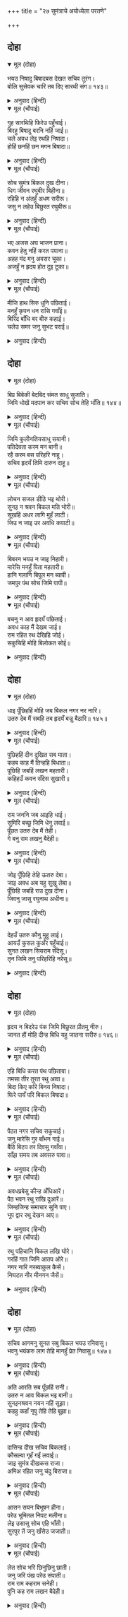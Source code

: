+++
title = "२७ सुमंत्राचे अयोध्येला परतणे"

+++


## दोहा


<details open><summary>मूल (दोहा)</summary>

भयउ निषादु बिषादबस देखत सचिव तुरंग।  
बोलि सुसेवक चारि तब दिए सारथी संग॥ १४३॥
</details>

<details><summary>अनुवाद (हिन्दी)</summary>

मंत्री व घोडॺांची झालेली दशा पाहून निषादराजाला विषाद वाटला. तेव्हा त्याने चार उत्तम सेवक बोलावून सारथ्यासोबत दिले.॥ १४३॥
</details>

<details open><summary>मूल (चौपाई)</summary>

गुह सारथिहि फिरेउ  पहुँचाई।  
बिरहु बिषादु बरनि नहिं जाई॥  
चले अवध लेइ रथहि निषादा।  
होहिं छनहिं छन मगन बिषादा॥
</details>

<details><summary>अनुवाद (हिन्दी)</summary>

निषादराज गुह सारथी सुमंत्र याला निरोप देऊन परतला. त्याचा विरह व दुःख यांचे वर्णन करणे अशक्य. ते चौघे निषाद-रथ घेऊन अयोध्येकडे निघाले. सुमंत्र व घोडे यांना पाहून तेसुद्धा क्षणोक्षणी विषादामध्ये बुडून जात होते.॥ १॥
</details>

<details open><summary>मूल (चौपाई)</summary>

सोच सुमंत्र बिकल दुख दीना।  
धिग जीवन रघुबीर बिहीना॥  
रहिहि न अंतहुँ अधम सरीरू।  
जसु न लहेउ बिछुरत रघुबीरू॥
</details>

<details><summary>अनुवाद (हिन्दी)</summary>

व्याकूळ व दुःखाने दीन झालेला सुमंत्र विचार करीत होता की, श्रीरघुवीरांच्या विना जगण्याचा धिक्कार असो. शेवटी हे अधम शरीर राहाणार तर नाही. आत्ताच श्रीरामांचा वियोग होताच या देहाने नष्ट होऊन कीर्ती संपादन का केली नाही?॥ २॥
</details>

<details open><summary>मूल (चौपाई)</summary>

भए अजस अघ भाजन प्राना।  
कवन हेतु नहिं करत पयाना॥  
अहह मंद मनु अवसर चूका।  
अजहुँ न हृदय होत दुइ टूका॥
</details>

<details><summary>अनुवाद (हिन्दी)</summary>

हे प्राण अपकीर्ती आणि पापाचे भांडे आहेत. आता हे निघून का जात नाहीत? अरेरे, नीच मनाने चांगली संधी घालविली. अजूनही हृदय दोन तुकडे होऊन फुटून जात नाही.॥ ३॥
</details>

<details open><summary>मूल (चौपाई)</summary>

मीजि हाथ सिरु धुनि पछिताई।  
मनहुँ कृपन धन रासि गवाँई॥  
बिरिद बाँधि बर बीरु कहाई।  
चलेउ समर जनु सुभट पराई॥
</details>

<details><summary>अनुवाद (हिन्दी)</summary>

सुमंत्र हात चोळत व डोके बडवून घेत पश्चात्ताप करीत होता. जणू एखादा कंजूष माणूस धनाचा खजिना गमावून बसला होता. जणू एखादा वीराचा वेष घातलेला मोठा योद्धा आणि उत्तम शूर म्हणून मानला जात असलेला मनुष्य युद्धातून पळून निघाला होता.॥ ४॥
</details>

## दोहा


<details open><summary>मूल (दोहा)</summary>

बिप्र बिबेकी बेदबिद संमत साधु सुजाति।  
जिमि धोखें मदपान कर सचिव सोच तेहि भाँति॥ १४४॥
</details>

<details><summary>अनुवाद (हिन्दी)</summary>

ज्याप्रमाणे कुणा विवेकशील, वेदसंपन्न, साधु-संमत वागणाऱ्या कुलीन ब्राह्मणाने चुकून मद्य प्यावे आणि मग पश्चात्ताप करावा, त्याप्रमाणे मंत्री पश्चात्ताप करीत होता.॥ १४४॥
</details>

<details open><summary>मूल (चौपाई)</summary>

जिमि कुलीनतियसाधु सयानी।  
पतिदेवता करम मन बानी॥  
रहै करम बस परिहरि नाहू।  
सचिव हृदयँ तिमि दारुन दाहू॥
</details>

<details><summary>अनुवाद (हिन्दी)</summary>

ज्याप्रमाणे एखादी कुलीन, सज्जन स्वभावाची, समजूतदार आणि मन, वचन व कर्माने पतीला देव समजणारी पतिव्रता असणाऱ्या स्त्रीला दुर्दैवाने पतीला सोडून रहावे लागावे, त्यावेळी तिच्या मनात ज्याप्रमाणे भयानक यातना होतात, त्याप्रमाणे मंत्र्याच्या मनाची अवस्था झाली होती.॥ १॥
</details>

<details open><summary>मूल (चौपाई)</summary>

लोचन सजल डीठि भइ थोरी।  
सुनइ न श्रवन बिकल मति भोरी॥  
सूखहिं अधर लागि मुहँ लाटी।  
जिउ न जाइ उर अवधि कपाटी॥
</details>

<details><summary>अनुवाद (हिन्दी)</summary>

डोळ्यांत पाणी भरले होते, दृष्टी मंद झाली होती, कानांना काही ऐकू येत नव्हते, व्याकूळ झालेली बुद्धी भरकटत होती. ओठ सुकले होते, तोंड चिकटले होते. परंतु ही मृत्यूची लक्षणे असूनही प्राण जात नव्हते, कारण अंतःकरणाला चौदा वर्षांचा अवधी संपल्यावर भगवंत पुन्हा भेटतील, या आशेचे दार लागले होते.॥ २॥
</details>

<details open><summary>मूल (चौपाई)</summary>

बिबरन भयउ न जाइ निहारी।  
मारेसि मनहुँ पिता महतारी॥  
हानि गलानि बिपुल मन ब्यापी।  
जमपुर पंथ सोच जिमि पापी॥
</details>

<details><summary>अनुवाद (हिन्दी)</summary>

सुमंत्राचा चेहरा पडला होता, तो पहावत नव्हता. असे वाटत होते की, त्याच्या हातून जणू आई-वडिलांची हत्या घडली असावी. त्याच्या मनात रामवियोगरूपी हानी झाल्याची मोठी वेदना होती. ज्याप्रमाणे एखादा पापी मनुष्य नरकात जाताना मार्गामध्ये काळजी करीत असतो, त्याप्रमाणे त्याची स्थिती झाली होती.॥ ३॥
</details>

<details open><summary>मूल (चौपाई)</summary>

बचनु न आव हृदयँ पछिताई।  
अवध काह मैं देखब जाई॥  
राम रहित रथ देखिहि जोई।  
सकुचिहि मोहि बिलोकत सोई॥
</details>

<details><summary>अनुवाद (हिन्दी)</summary>

तोंडातून शब्द फुटत नव्हता. मनात काळजी होती की, अयोध्येस गेल्यावर काय दिसेल? श्रीराम नसलेला रथ जो कोणी पाहील, तो माझे तोंडही पहाणार नाही.॥ ४॥
</details>

## दोहा


<details open><summary>मूल (दोहा)</summary>

धाइ पूँछिहहिं मोहि जब बिकल नगर नर नारि।  
उतरु देब मैं सबहि तब हृदयँ बज्रु बैठारि॥ १४५॥
</details>

<details><summary>अनुवाद (हिन्दी)</summary>

नगरातील सर्व व्याकूळ स्त्री-पुरुष धावत येऊन मला विचारतील, तेव्हा छातीवर दगड ठेवून सर्वांना उत्तर द्यावे लागेल.॥ १४५॥
</details>

<details open><summary>मूल (चौपाई)</summary>

पुछिहहिं दीन दुखित सब माता।  
कहब काह मैं तिन्हहि बिधाता॥  
पूछिहि जबहिं लखन महतारी।  
कहिहउँ कवन सँदेस सुखारी॥
</details>

<details><summary>अनुवाद (हिन्दी)</summary>

जेव्हा दीन-दुःखी सर्व माता विचारू लागतील, तेव्हा हे विधात्या, मी त्यांना काय उत्तर देऊ? जेव्हा लक्ष्मणाची माता मला विचारील, तेव्हा मी तिला कोणता सुखदायक निरोप देऊ?॥ १॥
</details>

<details open><summary>मूल (चौपाई)</summary>

राम जननि जब आइहि धाई।  
सुमिरि बच्छु जिमि धेनु लवाई॥  
पूँछत उतरु देब मैं तेही।  
गे बनु राम लखनु बैदेही॥
</details>

<details><summary>अनुवाद (हिन्दी)</summary>

श्रीरामांची माता नुकतीच व्यालेली गाय वासराची आठवण येताच धावत येते त्याप्रमाणे धावत येईल. तिने येऊन विचारल्यावर मला हेच उत्तर द्यावे लागणार की, श्रीराम, लक्ष्मण व सीता वनात निघून गेले.॥ २॥
</details>

<details open><summary>मूल (चौपाई)</summary>

जोइ पूँछिहि तेहि ऊतरु देबा।  
जाइ अवध अब यहु सुखु लेबा॥  
पूँछिहि जबहिं राउ दुख दीना।  
जिवनु जासु रघुनाथ अधीना॥
</details>

<details><summary>अनुवाद (हिन्दी)</summary>

जो कोणी विचारील, त्याला हेच उत्तर द्यावे लागणार. अरेरे, अयोध्येस गेल्यावर आता हेच सुख मिळण्याचे माझ्या नशिबी आहे. ज्यांचे जीवन श्रीरघुनाथांच्या दर्शनावर अवलंबून आहे, ते दुःखामुळे दीन झालेले महाराज मला विचारतील,॥ ३॥
</details>

<details open><summary>मूल (चौपाई)</summary>

देहउँ उतरु कौनु मुहु लाई।  
आयउँ कुसल कुअँर पहुँचाई॥  
सुनत लखन सियराम सँदेसू।  
तृन जिमि तनु परिहरिहि नरेसू॥
</details>

<details><summary>अनुवाद (हिन्दी)</summary>

तेव्हा कोणत्या तोंडाने मी उत्तर देऊ की, मी राजकुमारांना सुखरूप पोहोचवून आलो. लक्ष्मण, सीता व श्रीरामांची वार्ता ऐकताच महाराज कस्पटाप्रमाणे आपले शरीर टाकून देतील.॥ ४॥
</details>

## दोहा


<details open><summary>मूल (दोहा)</summary>

हृदय न बिदरेउ पंक जिमि बिछुरत प्रीतमु नीरु।  
जानत हौं मोहि दीन्ह बिधि यहु जातना सरीरु॥ १४६॥
</details>

<details><summary>अनुवाद (हिन्दी)</summary>

प्रियतम श्रीरामरूपी जलापासून दूर होताच माझे हृदय चिखला-प्रमाणे विदीर्ण झाले नाही, म्हणून वाटते की, विधात्याने मला हे ‘यातना शरीर’ च नरक-यातना भोगण्यासाठी दिले आहे.’॥ १४६॥
</details>

<details open><summary>मूल (चौपाई)</summary>

एहि बिधि करत पंथ पछितावा।  
तमसा तीर तुरत रथु आवा॥  
बिदा किए करि बिनय निषादा।  
फिरे पायँ परि बिकल बिषादा॥
</details>

<details><summary>अनुवाद (हिन्दी)</summary>

सुमंत्र अशा प्रकारे वाटेमध्ये पश्चात्ताप करीत होता, इतक्यात रथ तमसा नदीच्या तीरावर येऊन पोहोचला. मंत्र्याने विनंती करून सोबत आलेल्या चारी निषादांना परत पाठविले. तेही दुःखाने व्याकूळ होत सुमंत्राच्या पाया पडले.॥ १॥
</details>

<details open><summary>मूल (चौपाई)</summary>

पैठत नगर सचिव सकुचाई।  
जनु मारेसि गुर बाँभन गाई॥  
बैठि बिटप तर दिवसु गवाँवा।  
साँझ समय तब अवसरु पावा॥
</details>

<details><summary>अनुवाद (हिन्दी)</summary>

जणू काही गुरू, ब्राह्मण किंवा गाय यांची हत्या करून आल्याप्रमाणे नगरात प्रवेश करताना मंत्र्याला संकोच वाटत होता. त्याने दिवसभर एका झाडाखाली बसून घालविला. जेव्हा संध्याकाळ झाली तेव्हा संधी मिळाली.॥ २॥
</details>

<details open><summary>मूल (चौपाई)</summary>

अवधप्रबेसु कीन्ह अँधिआरें।  
पैठ भवन रथु राखि दुआरें॥  
जिन्हजिन्ह समाचार सुनि पाए।  
भूप द्वार रथु देखन आए॥
</details>

<details><summary>अनुवाद (हिन्दी)</summary>

अंधार झाल्यावर त्याने अयोध्येमध्ये प्रवेश केला आणि दरवाज्यासमोर रथ उभा करून तो हळूच महालात गेला. ज्या लोकांना याची वार्ता लागली, ते सर्वजण रथ पहाण्यास राजद्वारी आले.॥ ३॥
</details>

<details open><summary>मूल (चौपाई)</summary>

रथु पहिचानि बिकल लखि घोरे।  
गरहिं गात जिमि आतप ओरे॥  
नगर नारि नरब्याकुल कैसें।  
निघटत नीर मीनगन जैसें॥
</details>

<details><summary>अनुवाद (हिन्दी)</summary>

रथ ओळखून आणि घोडे व्याकूळ झाल्याचे पाहून ज्याप्रमाणे उन्हामध्ये गारा वितळू लागतात, त्याप्रमाणे पाहणाऱ्यांचे देह गळून जात होते. जळ आटल्यावर मासे व्याकूळ होतात, तसे नगरातील स्त्री-पुरुष व्याकूळ झाले होते.॥ ४॥
</details>

## दोहा


<details open><summary>मूल (दोहा)</summary>

सचिव आगमनु सुनत सबु बिकल भयउ रनिवासु।  
भवनु भयंकरु लाग तेहि मानहुँ प्रेत निवासु॥ १४७॥
</details>

<details><summary>अनुवाद (हिन्दी)</summary>

मंत्री एकटाच परत आल्याचे ऐकताच संपूर्ण अंतःपुर व्याकूळ झाले. त्यांना राजमहाल स्मशानाप्रमाणे भयंकर वाटू लागला.॥ १४७॥
</details>

<details open><summary>मूल (चौपाई)</summary>

अति आरति सब पूँछहिं रानी।  
उतरु न आव बिकल भइ बानी॥  
सुनइनश्रवन नयन नहिं सूझा।  
कहहु कहाँ नृपु तेहि तेहि बूझा॥
</details>

<details><summary>अनुवाद (हिन्दी)</summary>

अत्यंत आर्त होऊन सर्व राण्या विचारू लागल्या, परंतु सुमंत्राला काही उत्तर देता येईना. त्याची वाणी अडखळली. त्याला कानांनी काही ऐकू येत नव्हते, की डोळ्यांनी दिसत नव्हते. जो कोणी समोर येई त्याला तो विचारी की, ‘महाराज कुठे आहेत ते सांगा.’॥ १॥
</details>

<details open><summary>मूल (चौपाई)</summary>

दासिन्ह दीख सचिव बिकलाई।  
कौसल्या गृहँ गईं लवाई॥  
जाइ सुमंत्र दीखकस राजा।  
अमिअ रहित जनु चंदु बिराजा॥
</details>

<details><summary>अनुवाद (हिन्दी)</summary>

तो व्याकूळ झाल्याचे पाहून दासी त्याला कौसल्येच्या महालात घेऊन गेल्या. तेथे महाराज असे बसले होते की, जणू अमृताविना चंद्र तेजोहीन होऊन बसलेला असावा.॥ २॥
</details>

<details open><summary>मूल (चौपाई)</summary>

आसन सयन बिभूषन हीना।  
परेउ भूमितल निपट मलीना॥  
लेइ उसासु सोच एहि भाँती।  
सुरपुर तें जनु खँसेउ जजाती॥
</details>

<details><summary>अनुवाद (हिन्दी)</summary>

राजे आसन, शय्या व आभूषणे सोडून, खूप उदास होऊन जमिनीवर पडले होते. ते उसासे टाकत विचार करीत होते की, जणू ययाती स्वर्गातून पतन झाल्यामुळे काळजी करीत बसला असावा.॥ ३॥
</details>

<details open><summary>मूल (चौपाई)</summary>

लेत सोच भरि छिनुछिनु छाती।  
जनु जरि पंख परेउ संपाती॥  
राम राम कहराम सनेही।  
पुनि कह राम लखन बैदेही॥
</details>

<details><summary>अनुवाद (हिन्दी)</summary>

राजे क्षणोक्षणी मनातून काळजी करीत होते. गृध्रराज जटायूचा भाऊ संपाती पंख जळून गेल्यावर जसा पडला होता, तशी राजाची विकल दशा झाली होती. राजे वारंवार ‘राम, राम’, ‘हे प्रिय राम’ म्हणत होते. नंतर ‘हे राम, हे लक्ष्मण व हे जानकी’ असे म्हणू लागत.॥ ४॥
</details>
